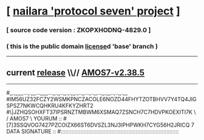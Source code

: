 
# [ [nailara 'protocol seven' project](http://nailara.network/) ]

### [ source code version : ZKOPXHODNQ-4829.0 ]

### ( this is the public domain [license](../license)d 'base' branch )
---
## current [release](https://github.com/nailara-technologies/protocol-7/releases) \\\\// [AMOS7-v2.38.5](https://github.com/nailara-technologies/protocol-7/releases/tag/AMOS7-v2.38.5)
---

#,,.,,,,,,...,.,,,...,,,,,...,,.,,..,,.,.,,,.,..,,...,..,,...,,.,,,..,..,,.,,,
#IM56UZ32FCZY2WSMKPNCZACOLE6NOZD44FHYTZOTBHVV7Y4TQ4JIGSPSZ7NKWCQHKRU4KFKYZHRT2
#\\\|JZHQSOHXFT37IPSRNZTMBWM6XSMAQ7ZSNCH7C7HDVPKOEXITI7K \ / AMOS7 \ YOURUM ::
#\[7]3SSQVOG7427PZCOIZX66ST6DVSZL3NJ3IPHPWKH7CYG56H2JRICQ 7  DATA SIGNATURE ::
#:::::::::::::::::::::::::::::::::::::::::::::::::::::::::::::::::::::::::::::
